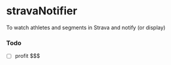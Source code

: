 # stravaNotifier
To watch athletes and segments in Strava and notify (or display)

### Todo

- [ ] profit $$$
